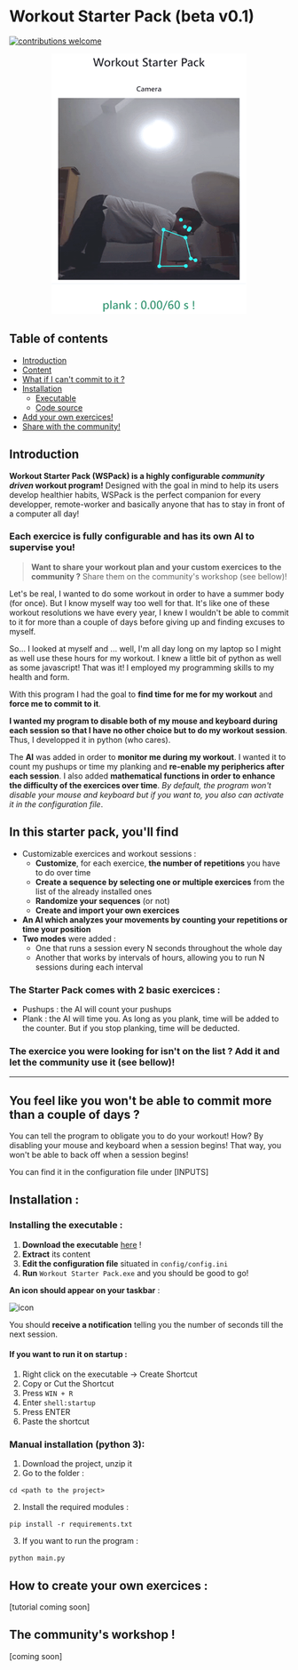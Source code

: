 # Workout Starter Pack (beta v0.1)

[![contributions welcome](https://img.shields.io/badge/contributions-welcome-brightgreen.svg?style=flat)](https://github.com/AlioptK/Workout-Starter-Pack/issues)



<p align="center">
 <img src="./demo_plank.gif" />
</p>

## Table of contents
* [Introduction](#introduction)
* [Content](#content)
* [What if I can't commit to it ?](#forcing-commit)
* [Installation](#installation)
    * [Executable](#installation-exe)
    * [Code source](#installation-source)
* [Add your own exercices!](#add-exercice)
* [Share with the community!](#sharing)

<a name="introduction"></a>
## Introduction

**Workout Starter Pack (WSPack) is a highly configurable *community driven* workout program!**
Designed with the goal in mind to help its users develop healthier habits, WSPack is the perfect companion for every developper, remote-worker and basically anyone that has to stay in front of a computer all day!

### Each exercice is fully configurable and has its own AI to supervise you! 
> **Want to share your workout plan and your custom exercices to the community ?** Share them on the community's workshop (see bellow)!

Let's be real, I wanted to do some workout in order to have a summer body (for once). But I know myself way too well for that. It's like one of these workout resolutions we have every year, I knew I wouldn't be able to commit to it for more than a couple of days before giving up and finding excuses to myself.

So... I looked at myself and ... well, I'm all day long on my laptop so I might as well use these hours for my workout.
I knew a little bit of python as well as some javascript! 
That was it!  I employed my programming skills to my health and form.

With this program I had the goal to **find time for me for my workout** and **force me to commit to it**. 

**I wanted my program to disable both of my mouse and keyboard during each session so that I have no other choice but to do my workout session**. Thus, I developped it in python (who cares). 

The **AI** was added in order to **monitor me during my workout**. I wanted it to count my pushups or time my planking and **re-enable my peripherics after each session**. I also added **mathematical functions in order to enhance the difficulty of the exercices over time**. 
*By default, the program won't disable your mouse and keyboard but if you want to, you also can activate it in the configuration file*.


<a name="content"></a>
## In this starter pack, you'll find
 - Customizable exercices and workout sessions :
      - **Customize**, for each exercice, **the number of repetitions** you have to do over time
      - **Create a sequence by selecting one or multiple exercices** from the list of the already installed ones
      - **Randomize your sequences** (or not)
      - **Create and import your own exercices**
 - **An AI which analyzes your movements by counting your repetitions or time your position**
 - **Two modes** were added : 
     - One that runs a session every N seconds throughout the whole day
     - Another that works by intervals of hours, allowing you to run N sessions during each interval 
 
### The Starter Pack comes with 2 basic exercices :
  - Pushups : the AI will count your pushups
  - Plank : the AI will time you. As long as you plank, time will be added to the counter. But if you stop planking, time will be deducted.

### The exercice you were looking for isn't on the list ? Add it and let the community use it (see bellow)!

---

<a name="forcing-commit"></a>
## You feel like you won't be able to commit more than a couple of days ?
You can tell the program to obligate you to do your workout!
How? 
By disabling your mouse and keyboard when a session begins! That way, you won't be able to back off when a session begins!

You can find it in the configuration file under [INPUTS]

<a name="installation"></a>
## Installation : 

<a name="installation-exe"></a>
### Installing the executable :
1) **Download the executable** [here](https://bit.ly/WorkoutStarterPack) !
2) **Extract** its content 
3) **Edit the configuration file** situated in ```config/config.ini```
4) **Run** ```Workout Starter Pack.exe``` and you should be good to go!

**An icon should appear on your taskbar** : 


![icon](https://i.imgur.com/k1EBRuW.png)

You should **receive a notification** telling you the number of seconds till the next session.


#### If you want to run it on startup :

1) Right click on the executable -> Create Shortcut
2) Copy or Cut the Shortcut
3) Press ``` WIN + R ```
4) Enter ``` shell:startup ```
5) Press ENTER
5) Paste the shortcut


<a name="installation-source"></a>
### Manual installation (python 3):

1) Download the project, unzip it
2) Go to the folder :
```
cd <path to the project>
```
2) Install the required modules :
```
pip install -r requirements.txt
```
3) If you want to run the program :
```
python main.py 
```

<a name="add-exercice"></a>
## How to create your own exercices :

[tutorial coming soon]

<a name="sharing"></a>
## The community's workshop !

[coming soon]
